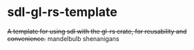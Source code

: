 # sdl-gl-rs-template
~~A template for using sdl with the gl-rs crate, for reusability and convenience.~~
mandelbulb shenanigans
